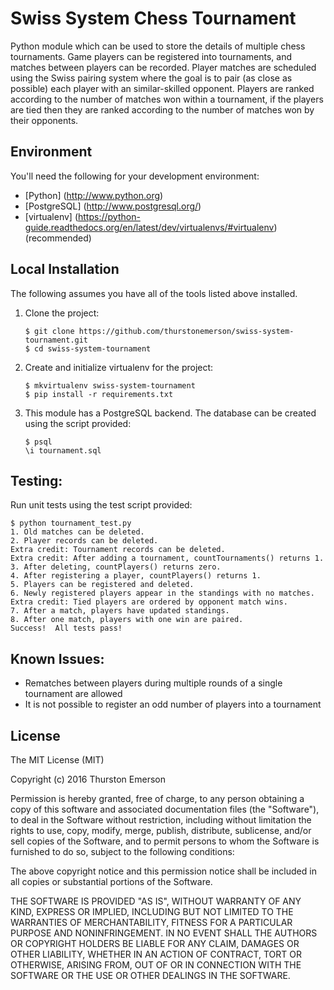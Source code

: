 # Swiss System Chess Tournament

Python module which can be used to store the details of multiple chess tournaments. Game players can be registered into tournaments, and matches between players can be recorded. Player matches are scheduled using the Swiss pairing system where the goal is to pair (as close as possible) each player with an similar-skilled opponent. Players are ranked according to the number of matches won within a tournament,
if the players are tied then they are ranked according to the number of matches won by their opponents. 


## Environment

You'll need the following for your development environment:

- [Python] (http://www.python.org)
- [PostgreSQL] (http://www.postgresql.org/)
- [virtualenv] (https://python-guide.readthedocs.org/en/latest/dev/virtualenvs/#virtualenv) (recommended)

## Local Installation

The following assumes you have all of the tools listed above installed.

1. Clone the project:

    ```
	$ git clone https://github.com/thurstonemerson/swiss-system-tournament.git
	$ cd swiss-system-tournament
    ```

1. Create and initialize virtualenv for the project:

    ```
	$ mkvirtualenv swiss-system-tournament
	$ pip install -r requirements.txt
    ```

1. This module has a PostgreSQL backend. The database can be created using the script provided:

    ```
	$ psql
	\i tournament.sql
    ```
	
## Testing:

Run unit tests using the test script provided:

	$ python tournament_test.py
	1. Old matches can be deleted.
	2. Player records can be deleted.
	Extra credit: Tournament records can be deleted.
	Extra credit: After adding a tournament, countTournaments() returns 1.
	3. After deleting, countPlayers() returns zero.
	4. After registering a player, countPlayers() returns 1.
	5. Players can be registered and deleted.
	6. Newly registered players appear in the standings with no matches.
	Extra credit: Tied players are ordered by opponent match wins.
	7. After a match, players have updated standings.
	8. After one match, players with one win are paired.
	Success!  All tests pass!

## Known Issues:

- Rematches between players during multiple rounds of a single tournament are allowed
- It is not possible to register an odd number of players into a tournament

## License

The MIT License (MIT)

Copyright (c) 2016 Thurston Emerson

Permission is hereby granted, free of charge, to any person obtaining a copy of this software and associated documentation files (the "Software"), to deal in the Software without restriction, including without limitation the rights to use, copy, modify, merge, publish, distribute, sublicense, and/or sell copies of the Software, and to permit persons to whom the Software is furnished to do so, subject to the following conditions:

The above copyright notice and this permission notice shall be included in all copies or substantial portions of the Software.

THE SOFTWARE IS PROVIDED "AS IS", WITHOUT WARRANTY OF ANY KIND, EXPRESS OR IMPLIED, INCLUDING BUT NOT LIMITED TO THE WARRANTIES OF MERCHANTABILITY, FITNESS FOR A PARTICULAR PURPOSE AND NONINFRINGEMENT. IN NO EVENT SHALL THE AUTHORS OR COPYRIGHT HOLDERS BE LIABLE FOR ANY CLAIM, DAMAGES OR OTHER LIABILITY, WHETHER IN AN ACTION OF CONTRACT, TORT OR OTHERWISE, ARISING FROM, OUT OF OR IN CONNECTION WITH THE SOFTWARE OR THE USE OR OTHER DEALINGS IN THE SOFTWARE.
